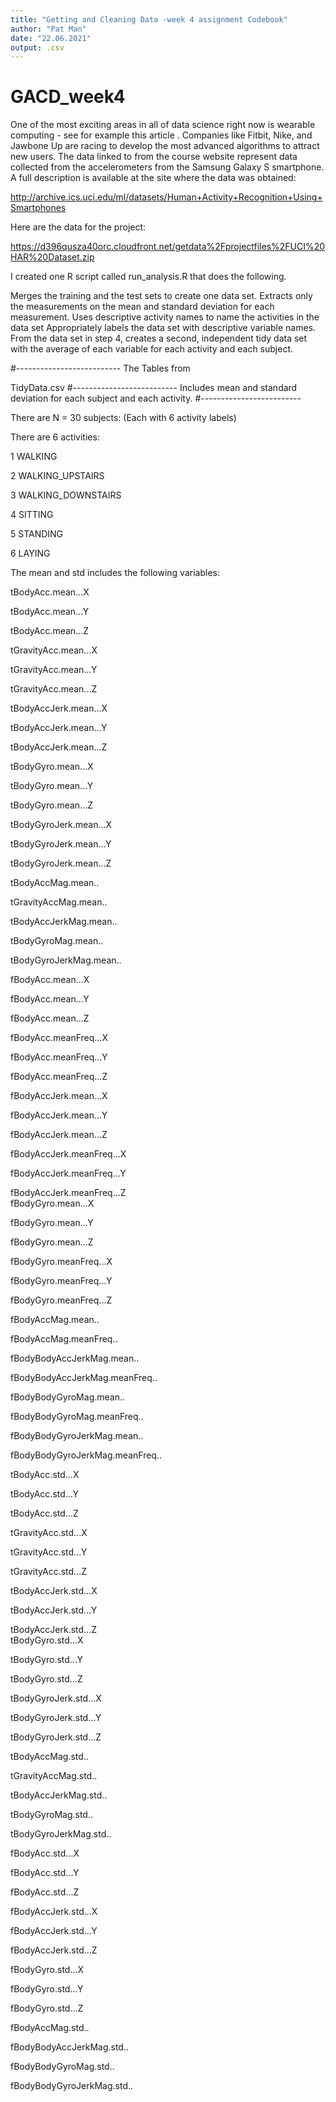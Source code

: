 ```yaml
---
title: "Getting and Cleaning Data -week 4 assignment Codebook"
author: "Pat Man"
date: "22.06.2021"
output: .csv
---
```


# GACD_week4

One of the most exciting areas in all of data science right now is wearable computing - see for example this article . Companies like Fitbit, Nike, and Jawbone Up are racing to develop the most advanced algorithms to attract new users. The data linked to from the course website represent data collected from the accelerometers from the Samsung Galaxy S smartphone. A full description is available at the site where the data was obtained:

http://archive.ics.uci.edu/ml/datasets/Human+Activity+Recognition+Using+Smartphones 

Here are the data for the project:

 https://d396qusza40orc.cloudfront.net/getdata%2Fprojectfiles%2FUCI%20HAR%20Dataset.zip  

I created one R script called run_analysis.R that does the following. 

Merges the training and the test sets to create one data set.
Extracts only the measurements on the mean and standard deviation for each measurement. 
Uses descriptive activity names to name the activities in the data set
Appropriately labels the data set with descriptive variable names. 
From the data set in step 4, creates a second, independent tidy data set with the average of each variable for each activity and each subject.

#--------------------------
The Tables from 

TidyData.csv
#--------------------------
Includes mean and standard deviation for each subject and each activity.
#-------------------------

There are N = 30 subjects: (Each with 6 activity labels)

There are 6 activities:

1 WALKING	

2 WALKING_UPSTAIRS	

3 WALKING_DOWNSTAIRS	

4 SITTING	

5 STANDING	

6 LAYING	

The mean and std includes the following variables: 

tBodyAcc.mean...X	

tBodyAcc.mean...Y	

tBodyAcc.mean...Z	

tGravityAcc.mean...X	

tGravityAcc.mean...Y	

tGravityAcc.mean...Z	

tBodyAccJerk.mean...X	

tBodyAccJerk.mean...Y	

tBodyAccJerk.mean...Z	

tBodyGyro.mean...X	

tBodyGyro.mean...Y	

tBodyGyro.mean...Z	

tBodyGyroJerk.mean...X	

tBodyGyroJerk.mean...Y	

tBodyGyroJerk.mean...Z	

tBodyAccMag.mean..	

tGravityAccMag.mean..	

tBodyAccJerkMag.mean..	

tBodyGyroMag.mean..	

tBodyGyroJerkMag.mean..	

fBodyAcc.mean...X	

fBodyAcc.mean...Y	

fBodyAcc.mean...Z	

fBodyAcc.meanFreq...X		

fBodyAcc.meanFreq...Y	

fBodyAcc.meanFreq...Z	

fBodyAccJerk.mean...X	

fBodyAccJerk.mean...Y	

fBodyAccJerk.mean...Z	

fBodyAccJerk.meanFreq...X	

fBodyAccJerk.meanFreq...Y	

fBodyAccJerk.meanFreq...Z	
fBodyGyro.mean...X	

fBodyGyro.mean...Y	

fBodyGyro.mean...Z	

fBodyGyro.meanFreq...X	

fBodyGyro.meanFreq...Y	

fBodyGyro.meanFreq...Z	

fBodyAccMag.mean..	

fBodyAccMag.meanFreq..	

fBodyBodyAccJerkMag.mean..	

fBodyBodyAccJerkMag.meanFreq..	

fBodyBodyGyroMag.mean..	

fBodyBodyGyroMag.meanFreq..	

fBodyBodyGyroJerkMag.mean..	

fBodyBodyGyroJerkMag.meanFreq..	

tBodyAcc.std...X	

tBodyAcc.std...Y	

tBodyAcc.std...Z	

tGravityAcc.std...X	

tGravityAcc.std...Y	

tGravityAcc.std...Z	

tBodyAccJerk.std...X	

tBodyAccJerk.std...Y	

tBodyAccJerk.std...Z	
tBodyGyro.std...X	

tBodyGyro.std...Y	

tBodyGyro.std...Z	

tBodyGyroJerk.std...X	

tBodyGyroJerk.std...Y	

tBodyGyroJerk.std...Z	

tBodyAccMag.std..	

tGravityAccMag.std..	

tBodyAccJerkMag.std..	

tBodyGyroMag.std..	

tBodyGyroJerkMag.std..	

fBodyAcc.std...X	

fBodyAcc.std...Y	

fBodyAcc.std...Z	

fBodyAccJerk.std...X	

fBodyAccJerk.std...Y	

fBodyAccJerk.std...Z	

fBodyGyro.std...X	

fBodyGyro.std...Y	

fBodyGyro.std...Z	

fBodyAccMag.std..	

fBodyBodyAccJerkMag.std..	

fBodyBodyGyroMag.std..	

fBodyBodyGyroJerkMag.std..	

